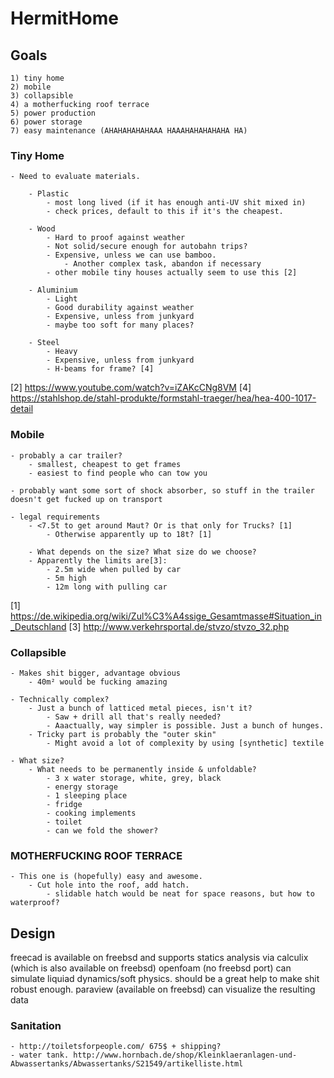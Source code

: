 # HermitHome #

## Goals ##

    1) tiny home
    2) mobile
    3) collapsible
    4) a motherfucking roof terrace
    5) power production
    6) power storage
    7) easy maintenance (AHAHAHAHAHAAA HAAAHAHAHAHAHA HA)
 

### Tiny Home ###

    - Need to evaluate materials.

        - Plastic
            - most long lived (if it has enough anti-UV shit mixed in)
            - check prices, default to this if it's the cheapest.

        - Wood
            - Hard to proof against weather
            - Not solid/secure enough for autobahn trips?
            - Expensive, unless we can use bamboo.
                - Another complex task, abandon if necessary
            - other mobile tiny houses actually seem to use this [2]

        - Aluminium
            - Light
            - Good durability against weather
            - Expensive, unless from junkyard
            - maybe too soft for many places?

        - Steel
            - Heavy
            - Expensive, unless from junkyard
            - H-beams for frame? [4]

[2] https://www.youtube.com/watch?v=iZAKcCNg8VM
[4] https://stahlshop.de/stahl-produkte/formstahl-traeger/hea/hea-400-1017-detail


### Mobile ###

    - probably a car trailer?
        - smallest, cheapest to get frames
        - easiest to find people who can tow you

    - probably want some sort of shock absorber, so stuff in the trailer doesn't get fucked up on transport

    - legal requirements
        - <7.5t to get around Maut? Or is that only for Trucks? [1]
            - Otherwise apparently up to 18t? [1]

        - What depends on the size? What size do we choose?
        - Apparently the limits are[3]:
            - 2.5m wide when pulled by car
            - 5m high
            - 12m long with pulling car

[1] https://de.wikipedia.org/wiki/Zul%C3%A4ssige_Gesamtmasse#Situation_in_Deutschland
[3] http://www.verkehrsportal.de/stvzo/stvzo_32.php


### Collapsible ###

    - Makes shit bigger, advantage obvious
        - 40m² would be fucking amazing

    - Technically complex?
        - Just a bunch of latticed metal pieces, isn't it?
            - Saw + drill all that's really needed?
            - Aaactually, way simpler is possible. Just a bunch of hunges.
        - Tricky part is probably the "outer skin"
            - Might avoid a lot of complexity by using [synthetic] textile

    - What size?
        - What needs to be permanently inside & unfoldable?
            - 3 x water storage, white, grey, black
            - energy storage
            - 1 sleeping place
            - fridge
            - cooking implements
            - toilet
            - can we fold the shower?


### MOTHERFUCKING ROOF TERRACE ###

    - This one is (hopefully) easy and awesome.
        - Cut hole into the roof, add hatch.
            - slidable hatch would be neat for space reasons, but how to waterproof?


## Design ##

freecad is available on freebsd and supports statics analysis via calculix (which is also available on freebsd)
openfoam (no freebsd port) can simulate liquiad dynamics/soft physics. should be a great help to make shit robust enough.
paraview (available on freebsd) can visualize the resulting data

### Sanitation ###
    - http://toiletsforpeople.com/ 675$ + shipping?
    - water tank. http://www.hornbach.de/shop/Kleinklaeranlagen-und-Abwassertanks/Abwassertanks/S21549/artikelliste.html
